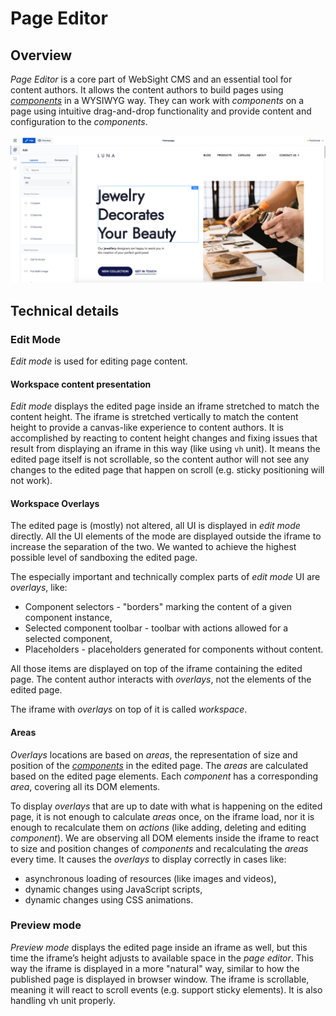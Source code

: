 # Page Editor

## Overview

_Page Editor_ is a core part of WebSight CMS and an essential tool for content authors.
It allows the content authors to build pages using [_components_](../components) in a WYSIWYG way.
They can work with _components_ on a page using intuitive drag-and-drop functionality and provide
content and configuration to the _components_.

![Page Editor](images/page-editor-overview.png)

## Technical details

### Edit Mode

_Edit mode_ is used for editing page content.

#### Workspace content presentation

_Edit mode_ displays the edited page inside an iframe stretched to match the content height. The iframe is stretched vertically to match the content height to provide a canvas-like experience to content authors. It is accomplished by reacting to content height changes and fixing issues that result from displaying an iframe in this way (like using `vh` unit).
It means the edited page itself is not scrollable, so the content author will not see any changes to the edited page that happen on scroll (e.g. sticky positioning will not work).

#### Workspace Overlays

The edited page is (mostly) not altered, all UI is displayed in _edit mode_ directly. All the UI elements of the mode are displayed outside the iframe to increase the separation of the two. We wanted to achieve the highest possible level of sandboxing the edited page.

The especially important and technically complex parts of _edit mode_ UI are _overlays_, like:

- Component selectors - "borders" marking the content of a given component instance,
- Selected component toolbar - toolbar with actions allowed for a selected component,
- Placeholders - placeholders generated for components without content.

All those items are displayed on top of the iframe containing the edited page. The content author interacts with _overlays_, not the elements of the edited page.

The iframe with _overlays_ on top of it is called _workspace_.

#### Areas

_Overlays_ locations are based on _areas_, the representation of size and position of the [_components_](../components) in the edited page. The _areas_ are calculated based on the edited page elements. Each _component_ has a corresponding _area_, covering all its DOM elements.

To display _overlays_ that are up to date with what is happening on the edited page, it is not enough to calculate _areas_ once, on the iframe load, nor it is enough to recalculate them on _actions_ (like adding, deleting and editing _component_). We are observing all DOM elements inside the iframe to react to size and position changes of _components_ and recalculating the _areas_ every time. It causes the _overlays_ to display correctly in cases like:

- asynchronous loading of resources (like images and videos),
- dynamic changes using JavaScript scripts,
- dynamic changes using CSS animations.

### Preview mode

_Preview mode_ displays the edited page inside an iframe as well, but this time the iframe’s height adjusts to available space in the _page editor_. This way the iframe is displayed in a more "natural" way, similar to how the published page is displayed in browser window. The iframe is scrollable, meaning it will react to scroll events (e.g. support sticky elements). It is also handling vh unit properly.
